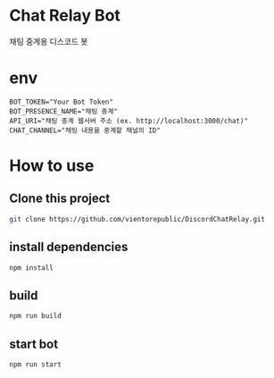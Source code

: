 # Chat Relay Bot

채팅 중계용 디스코드 봇

# env

```env
BOT_TOKEN="Your Bot Token"
BOT_PRESENCE_NAME="채팅 중계"
API_URI="채팅 중계 웹서버 주소 (ex. http://localhost:3000/chat)"
CHAT_CHANNEL="채팅 내용을 중계할 채널의 ID"
```

# How to use

## Clone this project

```sh
git clone https://github.com/vientorepublic/DiscordChatRelay.git
```

## install dependencies

```sh
npm install
```

## build

```sh
npm run build
```

## start bot

```sh
npm run start
```
